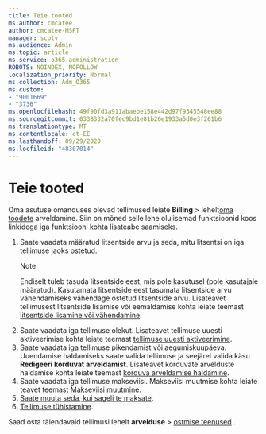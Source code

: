 ```yaml
---
title: Teie tooted
ms.author: cmcatee
author: cmcatee-MSFT
manager: scotv
ms.audience: Admin
ms.topic: article
ms.service: o365-administration
ROBOTS: NOINDEX, NOFOLLOW
localization_priority: Normal
ms.collection: Adm_O365
ms.custom:
- "9001669"
- "3736"
ms.openlocfilehash: 49f90fd3a911abaebe158e442d97f9345548ee88
ms.sourcegitcommit: 0338332a70fec9bd1e81b26e1933a5d0e3f261b6
ms.translationtype: MT
ms.contentlocale: et-EE
ms.lasthandoff: 09/29/2020
ms.locfileid: "48307014"
---
```

# <a name="your-products"></a>Teie tooted

Oma asutuse omanduses olevad tellimused leiate **Billing**  >  lehelt[oma toodete](https://go.microsoft.com/fwlink/p/?linkid=842054) arveldamine. Siin on mõned selle lehe olulisemad funktsioonid koos linkidega iga funktsiooni kohta lisateabe saamiseks.

1. Saate vaadata määratud litsentside arvu ja seda, mitu litsentsi on iga tellimuse jaoks ostetud.
    > [!NOTE]
    > Endiselt tuleb tasuda litsentside eest, mis pole kasutusel (pole kasutajale määratud). Kasutamata litsentside eest tasumata litsentside arvu vähendamiseks vähendage ostetud litsentside arvu. Lisateavet tellimusest litsentside lisamise või eemaldamise kohta leiate teemast [litsentside lisamine või vähendamine](https://docs.microsoft.com/alchemyinsights/how-to-add-or-reduce-licenses).
2. Saate vaadata iga tellimuse olekut. Lisateavet tellimuse uuesti aktiveerimise kohta leiate teemast [tellimuse uuesti aktiveerimine](reactivate-your-subscription.md).
3. Saate vaadata iga tellimuse pikendamist või aegumiskuupäeva. Uuendamise haldamiseks saate valida tellimuse ja seejärel valida käsu **Redigeeri korduvat arveldamist**. Lisateavet korduvate arvelduste haldamise kohta leiate teemast [korduva arveldamise haldamine](manage-auto-renewal.md).
4. Saate vaadata iga tellimuse makseviisi. Makseviisi muutmise kohta leiate teavet teemast [Makseviisi muutmine](change-payment-method.md).
5. [Saate muuta seda, kui sageli te maksate](change-how-often-you-pay.md).
6. [Tellimuse tühistamine](https://go.microsoft.com/fwlink/?linkid=2119113).

Saad osta täiendavaid tellimusi lehelt **arvelduse**  >  [ostmise teenused](https://go.microsoft.com/fwlink/p/?linkid=868433) .